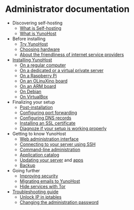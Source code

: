 # Administrator documentation

* Discovering self-hosting
    * [What is Self-hosting](/selfhosting)
    * [What is YunoHost](/whatsyunohost)
* Before installing
    * [Try YunoHost](/try)
    * [Choosing hardware](/hardware)
    * [About the friendliness of internet service providers](/isp)
* [Installing YunoHost](/install)
    * [On a regular computer](/install_iso)
    * [On a dedicated or a virtual private server](/install_on_vps)
    * [On a Raspberry Pi](/install_on_raspberry)
    * [On an OLinuXino board](/install_on_olinuxino)
    * [On an ARM board](/install_on_arm_board)
    * [On Debian](/install_on_debian)
    * [On VirtualBox](/install_on_virtualbox)
* Finalizing your setup
    * [Post-installation](/postinstall)
    * [Configuring port forwarding](/isp_box_config)
    * [Configuring DNS records](/dns_config)
    * [Installing an SSL certificate](/certificate)
    * [Diagnoze if your setup is working properly](/diagnostic)
* Getting to know YunoHost
    * [Web administration interface](/admin)
    * [Connecting to your server using SSH](/ssh)
    * [Command-line administration](/commandline)
    * [Application catalog](/apps)
    * [Updating your server](/update) and [apps](/app_update)
    * [Backup](/backup)
* Going further
    * [Improving security](/security)
    * [Migrating emails to YunoHost](/email_migration)
    * [Hide services with Tor](/torhiddenservice)
* [Troubleshooting guide](/troubleshooting_guide)
    * [Unlock IP in iptables](/fail2ban)
    * [Changing the administration password](/change_admin_password)
